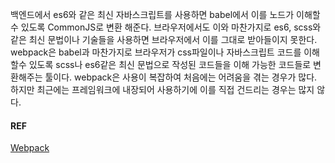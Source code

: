 백엔드에서 es6와 같은 최신 자바스크립트를 사용하면 babel에서 이를 노드가 이해할수 있도록 CommonJS로 변환 해준다. 
브라우저에서도 이와 마찬가지로 es6, scss와 같은 최신 문법이나 기술들을 사용하면 브라우저에서 이를 그대로 받아들이지 못한다. 
webpack은 babel과 마찬가지로 브라우저가 css파일이나 자바스크립트 코드를 이해할수 있도록 scss나 es6같은 최신 문법으로 작성된 코드들을 이해 가능한 코드들로 변환해주는 툴이다. 
webpack은 사용이 복잡하여 처음에는 어려움을 겪는 경우가 많다. 하지만 최근에는 프레임워크에 내장되어 사용하기에 이를 직접 건드리는 경우는 많지 않다. 

#### REF
[Webpack](https://webpack.js.org/)

